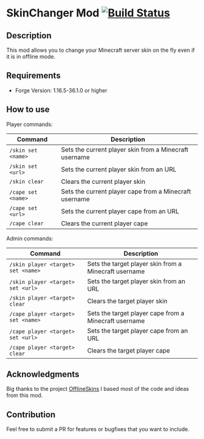 # SkinChanger Mod [![Build Status](https://travis-ci.org/edoren/SkinChanger.svg?branch=master)](https://travis-ci.org/edoren/SkinChanger)

## Description
This mod allows you to change your Minecraft server skin on the fly even if it is in offline mode.

## Requirements
- Forge Version: 1.16.5-36.1.0 or higher

## How to use

Player commands:

| Command            | Description                                            |
|--------------------|--------------------------------------------------------|
| `/skin set <name>` | Sets the current player skin from a Minecraft username |
| `/skin set <url>`  | Sets the current player skin from an URL               |
| `/skin clear`      | Clears the current player skin                         |
| `/cape set <name>` | Sets the current player cape from a Minecraft username |
| `/cape set <url>`  | Sets the current player cape from an URL               |
| `/cape clear`      | Clears the current player cape                         |

Admin commands:

| Command                            | Description                                           |
|------------------------------------|-------------------------------------------------------|
| `/skin player <target> set <name>` | Sets the target player skin from a Minecraft username |
| `/skin player <target> set <url>`  | Sets the target player skin from an URL               |
| `/skin player <target> clear`      | Clears the target player skin                         |
| `/cape player <target> set <name>` | Sets the target player cape from a Minecraft username |
| `/cape player <target> set <url>`  | Sets the target player cape from an URL               |
| `/cape player <target> clear`      | Clears the target player cape                         |

## Acknowledgments
Big thanks to the project [OfflineSkins](https://www.curseforge.com/minecraft/mc-mods/offlineskins) I based most of the code and ideas from this mod.

## Contribution
Feel free to submit a PR for features or bugfixes that you want to include.
